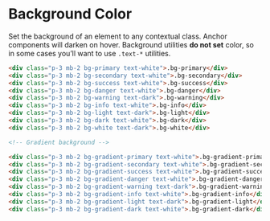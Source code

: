 # Background Color

Set the background of an element to any contextual class. Anchor components will darken on hover. Background utilities **do not set** color, so in some cases you’ll want to use `.text-*` utilities.

<!-- STORY -->

```html
<div class="p-3 mb-2 bg-primary text-white">.bg-primary</div>
<div class="p-3 mb-2 bg-secondary text-white">.bg-secondary</div>
<div class="p-3 mb-2 bg-success text-white">.bg-success</div>
<div class="p-3 mb-2 bg-danger text-white">.bg-danger</div>
<div class="p-3 mb-2 bg-warning text-dark">.bg-warning</div>
<div class="p-3 mb-2 bg-info text-white">.bg-info</div>
<div class="p-3 mb-2 bg-light text-dark">.bg-light</div>
<div class="p-3 mb-2 bg-dark text-white">.bg-dark</div>
<div class="p-3 mb-2 bg-white text-dark">.bg-white</div>

<!-- Gradient background -->

<div class="p-3 mb-2 bg-gradient-primary text-white">.bg-gradient-primary</div>
<div class="p-3 mb-2 bg-gradient-secondary text-white">.bg-gradient-secondary</div>
<div class="p-3 mb-2 bg-gradient-success text-white">.bg-gradient-success</div>
<div class="p-3 mb-2 bg-gradient-danger text-white">.bg-gradient-danger</div>
<div class="p-3 mb-2 bg-gradient-warning text-dark">.bg-gradient-warning</div>
<div class="p-3 mb-2 bg-gradient-info text-white">.bg-gradient-info</div>
<div class="p-3 mb-2 bg-gradient-light text-dark">.bg-gradient-light</div>
<div class="p-3 mb-2 bg-gradient-dark text-white">.bg-gradient-dark</div>
```